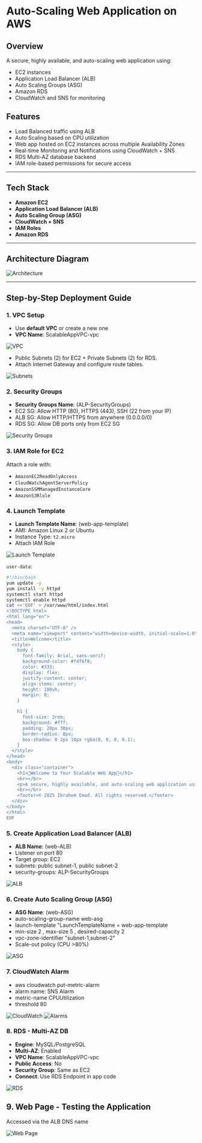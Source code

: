 # Auto-Scaling Web Application on AWS

## Overview
A secure, highly available, and auto-scaling web application using:
- EC2 instances
- Application Load Balancer (ALB)
- Auto Scaling Groups (ASG)
- Amazon RDS
- CloudWatch and SNS for monitoring

## Features

- Load Balanced traffic using ALB
- Auto Scaling based on CPU utilization
- Web app hosted on EC2 instances across multiple Availability Zones
- Real-time Monitoring and Notifications using CloudWatch + SNS
- RDS Multi-AZ database backend
- IAM role-based permissions for secure access

---

## Tech Stack

- **Amazon EC2**
- **Application Load Balancer (ALB)**
- **Auto Scaling Group (ASG)**
- **CloudWatch + SNS**
- **IAM Roles**
- **Amazon RDS**

---

## Architecture Diagram

![Architecture](docs/Diagram.png)

---

##  Step-by-Step Deployment Guide

### 1. **VPC Setup**
- Use **default VPC** or create a new one 
- **VPC Name**: ScalableAppVPC-vpc

![VPC](aws-images/VPC.png)

- Public Subnets (2) for EC2 + Private Subnets (2) for RDS.
- Attach Internet Gateway and configure route tables.

![Subnets](aws-images/Subnets.png)



### 2. **Security Groups**
- **Security Groups Name**: (ALP-SecurityGroups)
- EC2 SG: Allow HTTP (80), HTTPS (443), SSH (22 from your IP)
- ALB SG: Allow HTTP/HTTPS from anywhere (0.0.0.0/0)
- RDS SG: Allow DB ports only from EC2 SG

![Security Groups](aws-images/SecurityGroup.png)

### 3. **IAM Role for EC2**
Attach a role with:
- `AmazonEC2ReadOnlyAccess`
- `CloudWatchAgentServerPolicy`
- `AmazonSSMManagedInstanceCore`
- `AmazonS3Rlole`

### 4. **Launch Template**
- **Launch Template Name**: (web-app-template)
- AMI: Amazon Linux 2 or Ubuntu
- Instance Type: `t2.micro`
- Attach IAM Role

![Launch Template](aws-images/LuanchTemplate.png)

`user-data`:
```bash
#!/bin/bash
yum update -y
yum install -y httpd
systemctl start httpd
systemctl enable httpd
cat <<'EOF' > /var/www/html/index.html
<!DOCTYPE html>
<html lang="en">
<head>
  <meta charset="UTF-8" />
  <meta name="viewport" content="width=device-width, initial-scale=1.0" />
  <title>Welcome</title>
  <style>
    body {
      font-family: Arial, sans-serif;
      background-color: #f4f6f8;
      color: #333;
      display: flex;
      justify-content: center;
      align-items: center;
      height: 100vh;
      margin: 0;
    }

    h1 {
      font-size: 2rem;
      background: #fff;
      padding: 20px 30px;
      border-radius: 8px;
      box-shadow: 0 2px 10px rgba(0, 0, 0, 0.1);
    }
  </style>
</head>
<body>
  <div class="container">
    <h1>💫Welcome to Your Scalable Web App💫</h1>
    <br></br>
    <p>A secure, highly available, and auto-scaling web application using: EC2 instances, Application Load Balancer (ALB), Auto Scaling Groups (ASG), Amazon RDS, CloudWatch and SNS for monitoring</p>
    <br></br>
    <footer>© 2025 Ibrahem Emad. All rights reserved.</footer>
  </div>
</body>
</html>
EOF
```

### 5. Create Application Load Balancer (ALB)
- **ALB Name**: (web-ALB)
- Listener on port 80
- Target group: EC2
- subnets: public subnet-1, public subnet-2 
- security-groups: ALP-SecurityGroups

![ALB](aws-images/LoadBalancer.png)

### 6. Create Auto Scaling Group (ASG)
- **ASG Name**: (web-ASG)
- auto-scaling-group-name web-asg 
- launch-template "LaunchTemplateName = web-app-template
- min-size 2 , max-size 5 , desired-capacity 2 
- vpc-zone-identifier "subnet-1,subnet-2" 
- Scale-out policy (CPU >80%)

![ASG](aws-images/AutoScalingGroups.png)

### 7. CloudWatch Alarm
- aws cloudwatch put-metric-alarm 
- alarm name:  SNS Alarm 
- metric-name CPUUtilization 
- threshold 80 

![CloudWatch](aws-images/Cloudwatch.png)
![Alarms](aws-images/SNS.png)

### 8. RDS - Multi-AZ DB
- **Engine**: MySQL/PostgreSQL
- **Multi-AZ**: Enabled
- **VPC Name**: ScalableAppVPC-vpc
- **Public Access**: No
- **Security Group**: Same as EC2
- **Connect**: Use RDS Endpoint in app code

![RDS](aws-images/RDS-DB.png)


## 9. Web Page - Testing the Application

Accessed via the ALB DNS name

![Web Page](aws-images/WebPage.png)
